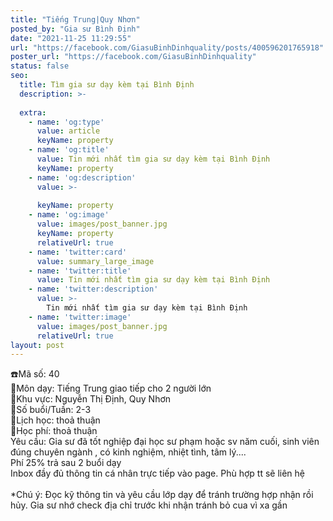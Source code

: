 ```yaml
---
title: "Tiếng Trung|Quy Nhơn"
posted_by: "Gia sư Bình Định"
date: "2021-11-25 11:29:55"
url: "https://facebook.com/GiasuBinhDinhquality/posts/400596201765918"
poster_url: "https://facebook.com/GiasuBinhDinhquality"
status: false
seo:
  title: Tìm gia sư dạy kèm tại Bình Định
  description: >-
    
  extra:
    - name: 'og:type'
      value: article
      keyName: property
    - name: 'og:title'
      value: Tin mới nhất tìm gia sư dạy kèm tại Bình Định
      keyName: property
    - name: 'og:description'
      value: >-
        
      keyName: property
    - name: 'og:image'
      value: images/post_banner.jpg
      keyName: property
      relativeUrl: true
    - name: 'twitter:card'
      value: summary_large_image
    - name: 'twitter:title'
      value: Tin mới nhất tìm gia sư dạy kèm tại Bình Định
    - name: 'twitter:description'
      value: >-
        Tin mới nhất tìm gia sư dạy kèm tại Bình Định
    - name: 'twitter:image'
      value: images/post_banner.jpg
      relativeUrl: true
layout: post
---
```

☎️Mã số: 40<br>🔹Môn dạy: Tiếng Trung giao tiếp cho 2 người lớn<br>🔹Khu vực: Nguyễn Thị Định, Quy Nhơn<br>🔹Số buổi/Tuần: 2-3<br>🔹Lịch học: thoả thuận<br>🔹Học phí: thoả thuận<br>Yêu cầu: Gia sư đã tốt nghiệp đại học sư phạm hoặc sv năm cuối, sinh viên đúng chuyên ngành , có kinh nghiệm, nhiệt tình, tâm lý....<br>Phí 25% trả sau 2 buổi dạy<br>Inbox đầy đủ thông tin cá nhân trực tiếp vào page. Phù hợp tt sẽ liên hệ<br><br>*Chú ý: Đọc kỹ thông tin và yêu cầu lớp dạy để tránh trường hợp nhận rồi hủy. Gia sư nhớ check địa chỉ trước khi nhận tránh bỏ cua vì xa gần
